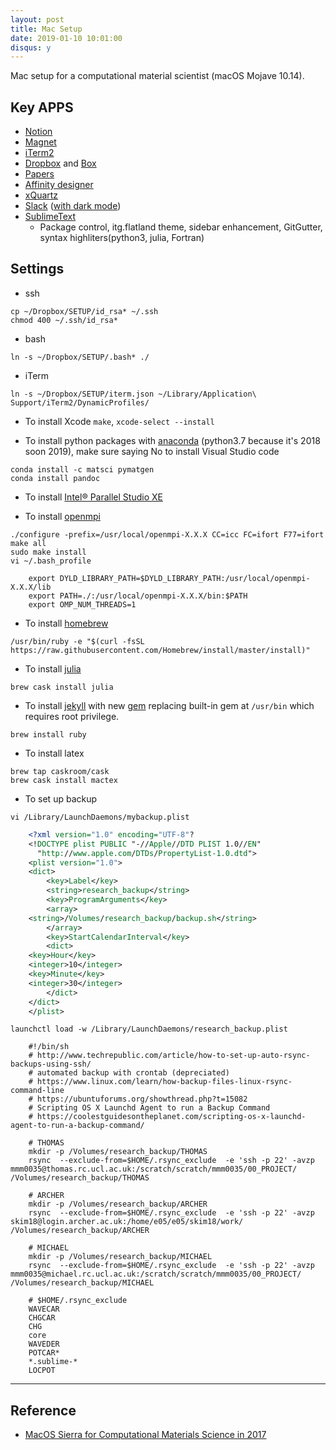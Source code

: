 ```yaml
---
layout: post
title: Mac Setup
date: 2019-01-10 10:01:00
disqus: y
---
```


Mac setup for a computational material scientist (macOS Mojave 10.14).  

## Key APPS

- [Notion](https://www.notion.so)
- [Magnet](https://itunes.apple.com/gb/app/magnet/id441258766?mt=12)
- [iTerm2](https://www.iterm2.com)
- [Dropbox](https://www.dropbox.com) and [Box](https://community.box.com/t5/Using-Box-Sync/Installing-Box-Sync/ta-p/85)
- [Papers](https://papersapp.com)
- [Affinity designer](https://itunes.apple.com/us/app/affinity-designer/id1274090551?mt=8)
- [xQuartz](https://www.xquartz.org)
- [Slack](https://slack.com) ([with dark mode](https://dev.to/changoman/easy-dark-mode-for-slack-1mmn))
- [SublimeText](https://www.sublimetext.com)  
    - Package control, itg.flatland theme, sidebar enhancement, GitGutter, syntax highliters(python3, julia, Fortran)

## Settings

- ssh
```
cp ~/Dropbox/SETUP/id_rsa* ~/.ssh
chmod 400 ~/.ssh/id_rsa*
```

- bash
```
ln -s ~/Dropbox/SETUP/.bash* ./
```

- iTerm
```
ln -s ~/Dropbox/SETUP/iterm.json ~/Library/Application\ Support/iTerm2/DynamicProfiles/
```

- To install Xcode `make`, `xcode-select --install`

- To install python packages with [anaconda](https://www.anaconda.com/download/#macos) (python3.7 because it's 2018 soon 2019), make sure saying No to install Visual Studio code
```
conda install -c matsci pymatgen
conda install pandoc
```

- To install [Intel® Parallel Studio XE](https://software.intel.com/en-us/qualify-for-free-software/student) 

- To install [openmpi](https://www.open-mpi.org) 
```
./configure -prefix=/usr/local/openmpi-X.X.X CC=icc FC=ifort F77=ifort  
make all  
sudo make install  
vi ~/.bash_profile  
```
```
    export DYLD_LIBRARY_PATH=$DYLD_LIBRARY_PATH:/usr/local/openmpi-X.X.X/lib  
    export PATH=./:/usr/local/openmpi-X.X.X/bin:$PATH  
    export OMP_NUM_THREADS=1  
```

- To install [homebrew](https://brew.sh)
```
/usr/bin/ruby -e "$(curl -fsSL https://raw.githubusercontent.com/Homebrew/install/master/install)"
```

- To install [julia](https://julialang.org/downloads)
```
brew cask install julia
```

- To install [jekyll](https://jekyllrb.com/docs/installation/) with new [gem](https://rubygems.org/pages/download) replacing built-in gem at `/usr/bin` which requires root privilege.
```
brew install ruby
```

- To install latex
```
brew tap caskroom/cask
brew cask install mactex
```

- To set up backup
```
vi /Library/LaunchDaemons/mybackup.plist
```
```xml
    <?xml version="1.0" encoding="UTF-8"?
    <!DOCTYPE plist PUBLIC "-//Apple//DTD PLIST 1.0//EN"
      "http://www.apple.com/DTDs/PropertyList-1.0.dtd">
    <plist version="1.0">
    <dict>
        <key>Label</key>
        <string>research_backup</string>
        <key>ProgramArguments</key>
        <array>
    <string>/Volumes/research_backup/backup.sh</string>
        </array>
        <key>StartCalendarInterval</key>
        <dict>
    <key>Hour</key>
    <integer>10</integer>
    <key>Minute</key>
    <integer>30</integer>
        </dict>
    </dict>
    </plist>
```
```
launchctl load -w /Library/LaunchDaemons/research_backup.plist  
```  
```
    #!/bin/sh
    # http://www.techrepublic.com/article/how-to-set-up-auto-rsync-backups-using-ssh/
    # automated backup with crontab (depreciated)
    # https://www.linux.com/learn/how-backup-files-linux-rsync-command-line
    # https://ubuntuforums.org/showthread.php?t=15082
    # Scripting OS X Launchd Agent to run a Backup Command
    # https://coolestguidesontheplanet.com/scripting-os-x-launchd-agent-to-run-a-backup-command/
    
    # THOMAS
    mkdir -p /Volumes/research_backup/THOMAS
    rsync  --exclude-from=$HOME/.rsync_exclude  -e 'ssh -p 22' -avzp mmm0035@thomas.rc.ucl.ac.uk:/scratch/scratch/mmm0035/00_PROJECT/ /Volumes/research_backup/THOMAS
    
    # ARCHER
    mkdir -p /Volumes/research_backup/ARCHER
    rsync  --exclude-from=$HOME/.rsync_exclude  -e 'ssh -p 22' -avzp skim18@login.archer.ac.uk:/home/e05/e05/skim18/work/ /Volumes/research_backup/ARCHER
    
    # MICHAEL
    mkdir -p /Volumes/research_backup/MICHAEL
    rsync  --exclude-from=$HOME/.rsync_exclude  -e 'ssh -p 22' -avzp mmm0035@michael.rc.ucl.ac.uk:/scratch/scratch/mmm0035/00_PROJECT/ /Volumes/research_backup/MICHAEL
```
```
    # $HOME/.rsync_exclude
    WAVECAR
    CHGCAR
    CHG
    core
    WAVEDER
    POTCAR*
    *.sublime-*
    LOCPOT
```
---

## Reference

- [MacOS Sierra for Computational Materials Science in 2017](https://thelostelectron.wordpress.com/2017/09/03/mac-os-sierra-for-computational-materials-science-in-2017/)


